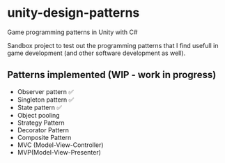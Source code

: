 # unity-design-patterns
Game programming patterns in Unity with C#

Sandbox project to test out the programming patterns that I find usefull in game development (and other software development as well).


## Patterns implemented (WIP - work in progress)
- Observer pattern :white_check_mark:
- Singleton pattern :white_check_mark:
- State pattern :white_check_mark:
- Object pooling 
- Strategy Pattern
- Decorator Pattern
- Composite Pattern
- MVC (Model-View-Controller)
- MVP(Model-View-Presenter)
